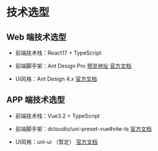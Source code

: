 # 技术选型

## Web 端技术选型

- 前端技术栈：React17 + TypeScript

- 前端脚手架：Ant Design Pro [预览地址](https://preview.pro.ant.design/dashboard/analysis/) [官方文档](https://pro.ant.design/zh-CN/)

- UI风格：Ant Design 4.x [官方文档](https://4x.ant.design/index-cn)

## APP 端技术选型

- 前端技术栈：Vue3.2 + TypeScript

- 前端脚手架：dcloudio/uni-preset-vue#vite-ts [官方文档](https://uniapp.dcloud.net.cn/quickstart-cli.html)

- UI风格：uni-ui （暂定） [官方文档](https://uniapp.dcloud.net.cn/component/uniui/uni-ui.html)
